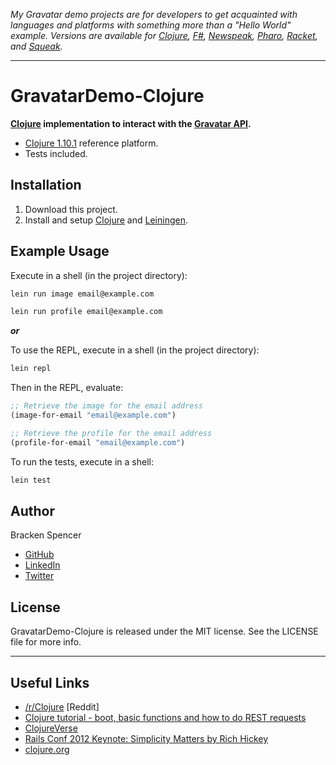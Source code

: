 _My Gravatar demo projects are for developers to get acquainted with languages and platforms with something more than a "Hello World" example. Versions are available for [Clojure](https://github.com/brackendev/GravatarDemo-Clojure), [F#](https://github.com/brackendev/GravatarDemo-FSharp), [Newspeak](https://github.com/brackendev/GravatarDemo-Newspeak), [Pharo](https://github.com/brackendev/GravatarDemo-Pharo), [Racket](https://github.com/brackendev/GravatarDemo-Racket), and [Squeak](https://github.com/brackendev/GravatarDemo-Squeak)._

- - -

GravatarDemo-Clojure
====================

**[Clojure](https://www.clojure.org/) implementation to interact with the [Gravatar API](https://en.gravatar.com/site/implement/).**

* [Clojure 1.10.1](https://www.clojure.org/) reference platform.
* Tests included.

## Installation

1. Download this project.
2. Install and setup [Clojure](https://www.clojure.org/) and [Leiningen](https://leiningen.org).

## Example Usage

Execute in a shell (in the project directory):

```bash
lein run image email@example.com
```

```bash
lein run profile email@example.com
```

***or***

To use the REPL, execute in a shell (in the project directory):

```bash
lein repl
```

Then in the REPL, evaluate:

```clojure
;; Retrieve the image for the email address
(image-for-email "email@example.com")
```

```clojure
;; Retrieve the profile for the email address
(profile-for-email "email@example.com")
```

To run the tests, execute in a shell:

```bash
lein test
```

## Author

Bracken Spencer

* [GitHub](https://www.github.com/brackendev)
* [LinkedIn](https://www.linkedin.com/in/brackenspencer/)
* [Twitter](https://twitter.com/brackendev)

## License

GravatarDemo-Clojure is released under the MIT license. See the LICENSE file for more info.

- - -

## Useful Links

* [/r/Clojure](https://www.reddit.com/r/Clojure/) [Reddit]
* [Clojure tutorial - boot, basic functions and how to do REST requests](https://joaoptrindade.com/clojure-tutorial-part-1-http-requests)
* [ClojureVerse](https://clojureverse.org/)
* [Rails Conf 2012 Keynote: Simplicity Matters by Rich Hickey](https://www.youtube.com/watch?v=rI8tNMsozo0)
* [clojure.org](https://www.clojure.org/)
